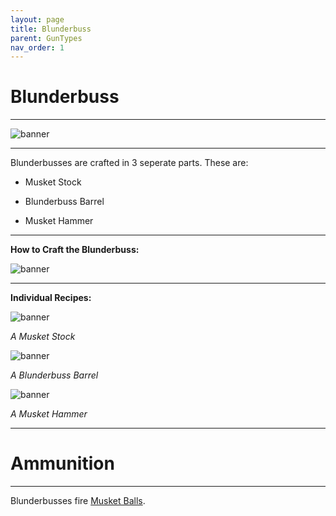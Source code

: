 ```yaml
---
layout: page
title: Blunderbuss
parent: GunTypes
nav_order: 1
---
```


# **Blunderbuss** #

---

![banner](https://cdn.discordapp.com/attachments/1107121933797031958/1153725323997888524/image.png)

---

Blunderbusses are crafted in 3 seperate parts. These are:

 - Musket Stock

 - Blunderbuss Barrel

 - Musket Hammer

---

**How to Craft the Blunderbuss:**

![banner](https://cdn.discordapp.com/attachments/1107121933797031958/1148447504350842931/image.png)

---

**Individual Recipes:**

![banner](https://cdn.discordapp.com/attachments/1107121933797031958/1148369884883984404/image.png)

*A Musket Stock*

![banner](https://cdn.discordapp.com/attachments/1107121933797031958/1148370381695102976/image.png)

*A Blunderbuss Barrel*

![banner](https://cdn.discordapp.com/attachments/1107121933797031958/1148370485361520791/image.png)

*A Musket Hammer*

---

# Ammunition #

---

Blunderbusses fire [Musket Balls](Musketball.html).

